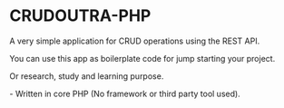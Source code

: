 # CRUDOUTRA-PHP

A very simple application for CRUD operations using the REST API.

You can use this app as boilerplate code for jump starting your project.

Or research, study and learning purpose.

\- Written in core PHP (No framework or third party tool used).
